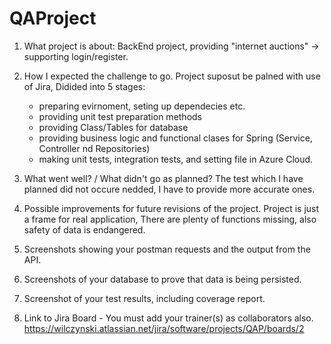 # QAProject
1. What project is about:
  BackEnd project, providing "internet auctions" -> supporting login/register.
2. How I expected the challenge to go.
  Project suposut be palned with use of Jira, Didided into 5 stages:
    - preparing evirnoment, seting up dependecies etc.
    - providing unit test preparation methods
    - providing Class/Tables for database
    - providing business logic and functional clases for Spring (Service, Controller nd Repositories)
    - making unit tests, integration tests, and setting file in Azure Cloud.
3. What went well? / What didn't go as planned?
  The test which I have planned did not occure nedded, I have to provide more accurate ones. 
4. Possible improvements for future revisions of the project.
  Project is just a frame for real application, There are plenty of functions missing, also safety of data is endangered. 
5. Screenshots showing your postman requests and the output from the API.
  
6. Screenshots of your database to prove that data is being persisted.
  
7. Screenshot of your test results, including coverage report.
  
8. Link to Jira Board - You must add your trainer(s) as collaborators also.
  https://wilczynski.atlassian.net/jira/software/projects/QAP/boards/2
